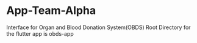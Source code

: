 # App-Team-Alpha
Interface for Organ and Blood Donation System(OBDS)
Root Directory for the flutter app is obds-app
